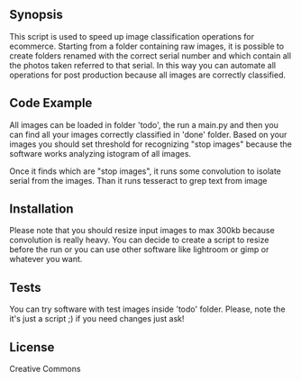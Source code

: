 ## Synopsis

This script is used to speed up image classification operations for ecommerce. Starting from a folder containing raw images, it is possible to create folders renamed with the correct serial number and which contain all the photos taken referred to that serial. In this way you can automate all operations for post production because all images are correctly classified.


## Code Example

All images can be loaded in folder 'todo', the run a main.py and then you can find all your images correctly classified in 'done' folder.
Based on your images you should set threshold for recognizing "stop images" because the software works analyzing istogram of all images.

Once it finds which are "stop images", it runs some convolution to isolate serial from the images. Than it runs tesseract to grep text from image


## Installation

Please note that you should resize input images to max 300kb because convolution is really heavy. You can decide to create a script to resize before the run or you can use other software like lightroom or gimp or whatever you want.



## Tests

You can try software with test images inside 'todo' folder. 
Please, note the it's just a script ;) if you need changes just ask!


## License

Creative Commons

